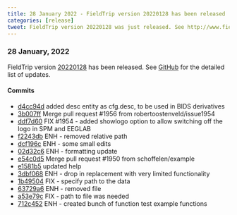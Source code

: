 ```yaml
---
title: 28 January 2022 - FieldTrip version 20220128 has been released
categories: [release]
tweet: FieldTrip version 20220128 was just released. See http://www.fieldtriptoolbox.org/#28-january-2022
---
```


### 28 January, 2022

FieldTrip version [20220128](http://github.com/fieldtrip/fieldtrip/releases/tag/20220128) has been released.
See [GitHub](https://github.com/fieldtrip/fieldtrip/compare/20220126...20220128) for the detailed list of updates.

#### Commits

- [d4cc94d](http://github.com/fieldtrip/fieldtrip/commit/d4cc94d) added desc entity as cfg.desc, to be used in BIDS derivatives
- [3b007ff](http://github.com/fieldtrip/fieldtrip/commit/3b007ff) Merge pull request #1956 from robertoostenveld/issue1954
- [ddf7d60](http://github.com/fieldtrip/fieldtrip/commit/ddf7d60) FIX #1954 - added showlogo option to allow switching off the logo in SPM and EEGLAB
- [f2243db](http://github.com/fieldtrip/fieldtrip/commit/f2243db) ENH - removed relative path
- [dcf196c](http://github.com/fieldtrip/fieldtrip/commit/dcf196c) ENH - some small edits
- [02d32c6](http://github.com/fieldtrip/fieldtrip/commit/02d32c6) ENH - formatting update
- [e54c0d5](http://github.com/fieldtrip/fieldtrip/commit/e54c0d5) Merge pull request #1950 from schoffelen/example
- [e1581b5](http://github.com/fieldtrip/fieldtrip/commit/e1581b5) updated help
- [3dbf068](http://github.com/fieldtrip/fieldtrip/commit/3dbf068) ENH - drop in replacement with very limited functionality
- [1b49504](http://github.com/fieldtrip/fieldtrip/commit/1b49504) FIX - specify path to the data
- [63729a6](http://github.com/fieldtrip/fieldtrip/commit/63729a6) ENH - removed file
- [a53e79c](http://github.com/fieldtrip/fieldtrip/commit/a53e79c) FIX - path to file was needed
- [712c452](http://github.com/fieldtrip/fieldtrip/commit/712c452) ENH - created bunch of function test example functions

